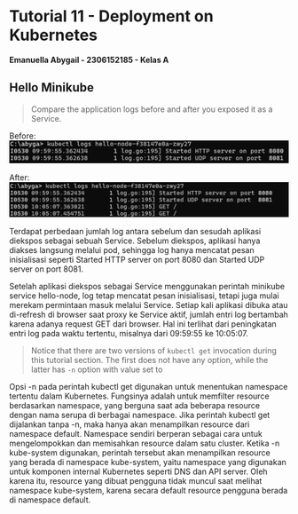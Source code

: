 # Tutorial 11 - Deployment on Kubernetes
**Emanuella Abygail - 2306152185 - Kelas A**

## Hello Minikube

> Compare the application logs before and after you exposed it as a Service.

Before:
<img src="img/img1.png">

After:
<img src="img/img2.png">

Terdapat perbedaan jumlah log antara sebelum dan sesudah aplikasi diekspos sebagai sebuah Service. Sebelum diekspos, aplikasi hanya diakses langsung melalui pod, sehingga log hanya mencatat pesan inisialisasi seperti Started HTTP server on port 8080 dan Started UDP server on port 8081.

Setelah aplikasi diekspos sebagai Service menggunakan perintah minikube service hello-node, log tetap mencatat pesan inisialisasi, tetapi juga mulai merekam permintaan masuk melalui Service. Setiap kali aplikasi dibuka atau di-refresh di browser saat proxy ke Service aktif, jumlah entri log bertambah karena adanya request GET dari browser. Hal ini terlihat dari peningkatan entri log pada waktu tertentu, misalnya dari 09:59:55 ke 10:05:07.

> Notice that there are two versions of `kubectl get` invocation during this tutorial section. The first does not have any option, while the latter has `-n` option with value set to

Opsi -n pada perintah kubectl get digunakan untuk menentukan namespace tertentu dalam Kubernetes. Fungsinya adalah untuk memfilter resource berdasarkan namespace, yang berguna saat ada beberapa resource dengan nama serupa di berbagai namespace. Jika perintah kubectl get dijalankan tanpa -n, maka hanya akan menampilkan resource dari namespace default. Namespace sendiri berperan sebagai cara untuk mengelompokkan dan memisahkan resource dalam satu cluster. Ketika -n kube-system digunakan, perintah tersebut akan menampilkan resource yang berada di namespace kube-system, yaitu namespace yang digunakan untuk komponen internal Kubernetes seperti DNS dan API server. Oleh karena itu, resource yang dibuat pengguna tidak muncul saat melihat namespace kube-system, karena secara default resource pengguna berada di namespace default.
